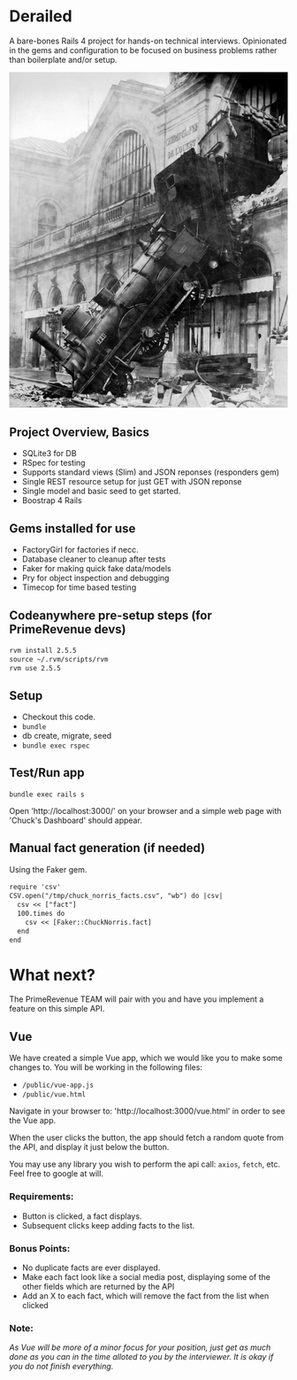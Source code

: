 # Derailed

A bare-bones Rails 4 project for hands-on technical interviews. Opinionated in the gems and configuration to be focused on business problems rather than boilerplate and/or setup.

![Derailed](./train-wreck.jpg)

## Project Overview, Basics

* SQLite3 for DB
* RSpec for testing
* Supports standard views (Slim) and JSON reponses (responders gem)
* Single REST resource setup for just GET with JSON reponse
* Single model and basic seed to get started.
* Boostrap 4 Rails


## Gems installed for use

* FactoryGirl for factories if necc.
* Database cleaner to cleanup after tests
* Faker for making quick fake data/models
* Pry for object inspection and debugging
* Timecop for time based testing


## Codeanywhere pre-setup steps (for PrimeRevenue devs)

```
rvm install 2.5.5
source ~/.rvm/scripts/rvm
rvm use 2.5.5
```

## Setup

* Checkout this code.
* ` bundle `
* db create, migrate, seed
* `bundle exec rspec`


## Test/Run app

```
bundle exec rails s
```

Open 'http://localhost:3000/' on your browser and a simple web page with 'Chuck's Dashboard' should appear.


## Manual fact generation (if needed)

Using the Faker gem.

```
require 'csv'
CSV.open("/tmp/chuck_norris_facts.csv", "wb") do |csv|
  csv << ["fact"]
  100.times do
    csv << [Faker::ChuckNorris.fact]
  end
end
```

# What next?

The PrimeRevenue TEAM will pair with you and have you implement a feature on this simple API.


## Vue

We have created a simple Vue app, which we would like you to make some changes to.  You will be working in the following files:

* `/public/vue-app.js`
* `/public/vue.html`

Navigate in your browser to: 'http://localhost:3000/vue.html' in order to see the Vue app.

When the user clicks the button, the app should fetch a random quote from the API, and display it just below the button.

You may use any library you wish to perform the api call: `axios`, `fetch`, etc.  Feel free to google at will.

### Requirements:
* Button is clicked, a fact displays.
* Subsequent clicks keep adding facts to the list.

### Bonus Points:
* No duplicate facts are ever displayed.
* Make each fact look like a social media post, displaying some of the other fields which are returned by the API
* Add an X to each fact, which will remove the fact from the list when clicked

### Note: 
*As Vue will be more of a minor focus for your position, just get as much done as you can in the time alloted to you by the interviewer.  It is okay if you do not finish everything.*


